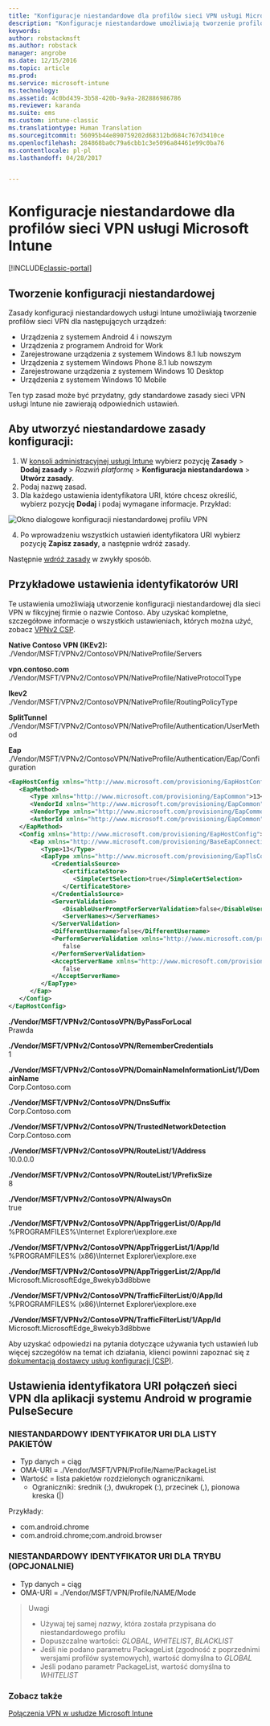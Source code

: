 ```yaml
---
title: "Konfiguracje niestandardowe dla profilów sieci VPN usługi Microsoft Intune | Microsoft Docs"
description: "Konfiguracje niestandardowe umożliwiają tworzenie profilów sieci VPN w usłudze Intune."
keywords: 
author: robstackmsft
ms.author: robstack
manager: angrobe
ms.date: 12/15/2016
ms.topic: article
ms.prod: 
ms.service: microsoft-intune
ms.technology: 
ms.assetid: 4c0bd439-3b58-420b-9a9a-282886986786
ms.reviewer: karanda
ms.suite: ems
ms.custom: intune-classic
ms.translationtype: Human Translation
ms.sourcegitcommit: 56095b44e890759202d68312bd684c767d3410ce
ms.openlocfilehash: 284868ba0c79a6cbb1c3e5096a84461e99c0ba76
ms.contentlocale: pl-pl
ms.lasthandoff: 04/28/2017


---
```


# <a name="custom-configurations-for-microsoft-intune-vpn-profiles"></a>Konfiguracje niestandardowe dla profilów sieci VPN usługi Microsoft Intune

[!INCLUDE[classic-portal](../includes/classic-portal.md)]

## <a name="create-a-custom-configuration"></a>Tworzenie konfiguracji niestandardowej
Zasady konfiguracji niestandardowych usługi Intune umożliwiają tworzenie profilów sieci VPN dla następujących urządzeń:

* Urządzenia z systemem Android 4 i nowszym
* Urządzenia z programem Android for Work
* Zarejestrowane urządzenia z systemem Windows 8.1 lub nowszym
* Urządzenia z systemem Windows Phone 8.1 lub nowszym
* Zarejestrowane urządzenia z systemem Windows 10 Desktop
* Urządzenia z systemem Windows 10 Mobile

Ten typ zasad może być przydatny, gdy standardowe zasady sieci VPN usługi Intune nie zawierają odpowiednich ustawień.

## <a name="to-create-a-custom-configuration-policy"></a>Aby utworzyć niestandardowe zasady konfiguracji:

   1. W [konsoli administracyjnej usługi Intune](https://manage.microsoft.com) wybierz pozycję **Zasady** > **Dodaj zasady** > *Rozwiń platformę* > **Konfiguracja niestandardowa** > **Utwórz zasady**.
   2. Podaj nazwę zasad.
   3. Dla każdego ustawienia identyfikatora URI, które chcesz określić, wybierz pozycję **Dodaj** i podaj wymagane informacje. Przykład:

   ![Okno dialogowe konfiguracji niestandardowej profilu VPN](./media/Intune_Add_VPN_URI.png)

   4.  Po wprowadzeniu wszystkich ustawień identyfikatora URI wybierz pozycję **Zapisz zasady**, a następnie wdróż zasady.

Następnie [wdróż zasady](/intune/deploy-use/manage-settings-and-features-on-your-devices-with-microsoft-intune-policies#deploy-a-configuration-policy) w zwykły sposób.

## <a name="example-uri-settings"></a>Przykładowe ustawienia identyfikatorów URI

Te ustawienia umożliwiają utworzenie konfiguracji niestandardowej dla sieci VPN w fikcyjnej firmie o nazwie Contoso.
Aby uzyskać kompletne, szczegółowe informacje o wszystkich ustawieniach, których można użyć, zobacz [VPNv2 CSP](https://msdn.microsoft.com/library/windows/hardware/dn914776.aspx).

**Native Contoso VPN (IKEv2):**<br />
./Vendor/MSFT/VPNv2/ContosoVPN/NativeProfile/Servers

**vpn.contoso.com**<br />
./Vendor/MSFT/VPNv2/ContosoVPN/NativeProfile/NativeProtocolType

**Ikev2<br />** ./Vendor/MSFT/VPNv2/ContosoVPN/NativeProfile/RoutingPolicyType

**SplitTunnel**<br />
./Vendor/MSFT/VPNv2/ContosoVPN/NativeProfile/Authentication/UserMethod

**Eap**<br />
./Vendor/MSFT/VPNv2/ContosoVPN/NativeProfile/Authentication/Eap/Configuration
``` xml
<EapHostConfig xmlns="http://www.microsoft.com/provisioning/EapHostConfig">
   <EapMethod>
      <Type xmlns="http://www.microsoft.com/provisioning/EapCommon">13</Type>
      <VendorId xmlns="http://www.microsoft.com/provisioning/EapCommon">0</VendorId>
      <VendorType xmlns="http://www.microsoft.com/provisioning/EapCommon">0</VendorType>
      <AuthorId xmlns="http://www.microsoft.com/provisioning/EapCommon">0</AuthorId>
   </EapMethod>
   <Config xmlns="http://www.microsoft.com/provisioning/EapHostConfig">
      <Eap xmlns="http://www.microsoft.com/provisioning/BaseEapConnectionPropertiesV1">
         <Type>13</Type>
         <EapType xmlns="http://www.microsoft.com/provisioning/EapTlsConnectionPropertiesV1">
            <CredentialsSource>
               <CertificateStore>
                  <SimpleCertSelection>true</SimpleCertSelection>
               </CertificateStore>
            </CredentialsSource>
            <ServerValidation>
               <DisableUserPromptForServerValidation>false</DisableUserPromptForServerValidation>
               <ServerNames></ServerNames>
            </ServerValidation>
            <DifferentUsername>false</DifferentUsername>
            <PerformServerValidation xmlns="http://www.microsoft.com/provisioning/EapTlsConnectionPropertiesV2">
               false
            </PerformServerValidation>
            <AcceptServerName xmlns="http://www.microsoft.com/provisioning/EapTlsConnectionPropertiesV2">
               false
            </AcceptServerName>
         </EapType>
      </Eap>
   </Config>
</EapHostConfig>
```
**./Vendor/MSFT/VPNv2/ContosoVPN/ByPassForLocal**<br />
Prawda

**./Vendor/MSFT/VPNv2/ContosoVPN/RememberCredentials**<br />
1

**./Vendor/MSFT/VPNv2/ContosoVPN/DomainNameInformationList/1/DomainName**<br />
Corp.Contoso.com

**./Vendor/MSFT/VPNv2/ContosoVPN/DnsSuffix**<br />
Corp.Contoso.com

**./Vendor/MSFT/VPNv2/ContosoVPN/TrustedNetworkDetection**<br />
Corp.Contoso.com

**./Vendor/MSFT/VPNv2/ContosoVPN/RouteList/1/Address**<br />
10.0.0.0

**./Vendor/MSFT/VPNv2/ContosoVPN/RouteList/1/PrefixSize**<br />
8

**./Vendor/MSFT/VPNv2/ContosoVPN/AlwaysOn**<br />
true

**./Vendor/MSFT/VPNv2/ContosoVPN/AppTriggerList/0/App/Id**<br />
%PROGRAMFILES%\Internet Explorer\iexplore.exe

**./Vendor/MSFT/VPNv2/ContosoVPN/AppTriggerList/1/App/Id**<br />
%PROGRAMFILES% (x86)\Internet Explorer\iexplore.exe

**./Vendor/MSFT/VPNv2/ContosoVPN/AppTriggerList/2/App/Id**<br />
Microsoft.MicrosoftEdge_8wekyb3d8bbwe

**./Vendor/MSFT/VPNv2/ContosoVPN/TrafficFilterList/0/App/Id**<br />
%PROGRAMFILES% (x86)\Internet Explorer\iexplore.exe

**./Vendor/MSFT/VPNv2/ContosoVPN/TrafficFilterList/1/App/Id**<br />
Microsoft.MicrosoftEdge_8wekyb3d8bbwe

Aby uzyskać odpowiedzi na pytania dotyczące używania tych ustawień lub więcej szczegółów na temat ich działania, klienci powinni zapoznać się z [dokumentacją dostawcy usług konfiguracji (CSP)](https://msdn.microsoft.com/library/windows/hardware/dn914776(v=vs.85).aspx).

## <a name="uri-settings-for-android-per-app-vpn-on-pulsesecure"></a>Ustawienia identyfikatora URI połączeń sieci VPN dla aplikacji systemu Android w programie PulseSecure
### <a name="custom-uri-for-package-list"></a>NIESTANDARDOWY IDENTYFIKATOR URI DLA LISTY PAKIETÓW
-  Typ danych = ciąg
-  OMA-URI = ./Vendor/MSFT/VPN/Profile/Name/PackageList
-  Wartość = lista pakietów rozdzielonych ogranicznikami.
   - Ograniczniki: średnik (;), dwukropek (:), przecinek (,), pionowa kreska (|)

Przykłady:
- com.android.chrome
- com.android.chrome;com.android.browser

### <a name="custom-uri-for-mode-optional"></a>NIESTANDARDOWY IDENTYFIKATOR URI DLA TRYBU (OPCJONALNIE)
- Typ danych = ciąg
- OMA-URI = ./Vendor/MSFT/VPN/Profile/NAME/Mode

> Uwagi
> - Używaj tej samej *nazwy*, która została przypisana do niestandardowego profilu
> - Dopuszczalne wartości: *GLOBAL*, *WHITELIST*, *BLACKLIST*
> - Jeśli nie podano parametru PackageList (zgodność z poprzednimi wersjami profilów systemowych), wartość domyślna to *GLOBAL*
> - Jeśli podano parametr PackageList, wartość domyślna to *WHITELIST*


### <a name="see-also"></a>Zobacz także
[Połączenia VPN w usłudze Microsoft Intune](vpn-connections-in-microsoft-intune.md)

